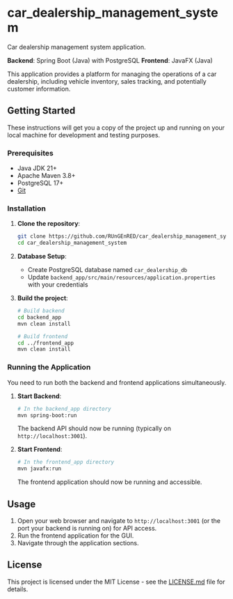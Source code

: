 # car_dealership_management_system

Car dealership management system application.

**Backend**: Spring Boot (Java) with PostgreSQL
**Frontend**: JavaFX (Java)

This application provides a platform for managing the operations of a car dealership, including vehicle inventory, sales tracking, and potentially customer information.

## Getting Started

These instructions will get you a copy of the project up and running on your local machine for development and testing purposes.

### Prerequisites

* Java JDK 21+
* Apache Maven 3.8+
* PostgreSQL 17+
* [Git](https://git-scm.com/)

### Installation

1. **Clone the repository**:
    ```bash
    git clone https://github.com/RUnGEnRED/car_dealership_management_system.git
    cd car_dealership_management_system
    ```

2. **Database Setup**:
    - Create PostgreSQL database named `car_dealership_db`
    - Update `backend_app/src/main/resources/application.properties` with your credentials

3. **Build the project**:
    ```bash
    # Build backend
    cd backend_app
    mvn clean install
    
    # Build frontend 
    cd ../frontend_app
    mvn clean install
    ```

### Running the Application

You need to run both the backend and frontend applications simultaneously.

1. **Start Backend**:
    ```bash
    # In the backend_app directory
    mvn spring-boot:run
    ```
    The backend API should now be running (typically on `http://localhost:3001`).

2. **Start Frontend**:
    ```bash
    # In the frontend_app directory
    mvn javafx:run
    ```
    The frontend application should now be running and accessible.

## Usage

1.  Open your web browser and navigate to `http://localhost:3001` (or the port your backend is running on) for API access.
2.  Run the frontend application for the GUI.
3.  Navigate through the application sections.

## License

This project is licensed under the MIT License - see the [LICENSE.md](LICENSE.md) file for details.